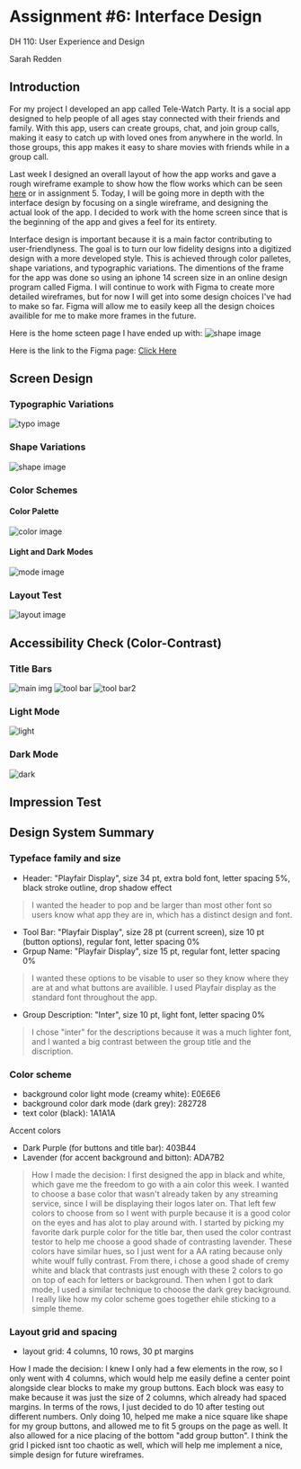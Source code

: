 # Assignment #6: Interface Design

DH 110: User Experience and Design

Sarah Redden


## Introduction
For my project I developed an app called Tele-Watch Party. It is a social app designed to help people of all ages stay connected with their friends and family. With this app, users can create groups, chat, and join group calls, making it easy to catch up with loved ones from anywhere in the world. In those groups, this app makes it easy to share movies with friends while in a group call. 

Last week I designed an overall layout of how the app works and gave a rough wireframe example to show how the flow works which can be seen [here](https://sarah398878.invisionapp.com/freehand/Proj-5-pObe8fZlr) or in assignment 5. Today, I will be going more in depth with the interface design by focusing on a single wireframe, and designing the actual look of the app. I decided to work with the home screen since that is the beginning of the app and gives a feel for its entirety. 

Interface design is important because it is a main factor contributing to user-friendlyness. The goal is to turn our low fidelity designs into a digitized design with a more developed style. This is achieved through color palletes, shape variations, and typographic variations. The dimentions of the frame for the app was done so using an iphone 14 screen size in an online design program called Figma. I will continue to work with Figma to create more detailed wireframes, but for now I will get into some design choices I've had to make so far. Figma will allow me to easily keep all the design choices availible for me to make more frames in the future.

Here is the home scteen page I have ended up with:
![shape image](home.png)

Here is the link to the Figma page: [Click Here](https://www.figma.com/file/XpgB9ePVOq22yYLQFRPqBN/Assignment-6-wireframe?type=design&node-id=0%3A1&t=cx0EaW5fx9dJsCzf-1)


## Screen Design

### Typographic Variations

![typo image](Typographic.png)

### Shape Variations

![shape image](shape.png)

### Color Schemes


#### Color Palette
![color image](color.png)

#### Light and Dark Modes
![mode image](mode.png)




### Layout Test

![layout image](layout.png)



## Accessibility Check (Color-Contrast)

### Title Bars
![main img](titlebar.png)
![tool bar](toolbar.png)
![tool bar2](toolbar2.png)

### Light Mode
![light](lightmodee.png)

### Dark Mode
![dark](darkmode.png)



## Impression Test



## Design System Summary

### Typeface family and size
* Header: "Playfair Display", size 34 pt, extra bold font, letter spacing 5%, black stroke outline, drop shadow effect
> I wanted the header to pop and be larger than most other font so users know what app they are in, which has a distinct design and font. 
* Tool Bar: "Playfair Display", size 28 pt (current screen), size 10 pt (button options), regular font, letter spacing 0%
* Grpup Name: "Playfair Display", size 15 pt, regular font, letter spacing 0%
> I wanted these options to be visable to user so they know where they are at and what buttons are availible. I used Playfair display as the standard font throughout the app.
* Group Description: "Inter", size 10 pt, light font, letter spacing 0%
> I chose "inter" for the descriptions because it was a much lighter font, and I wanted a big contrast between the group title and the discription. 



### Color scheme
* background color light mode (creamy white): E0E6E6
* background color dark mode (dark grey): 282728
* text color (black): 1A1A1A

Accent colors
* Dark Purple (for buttons and title bar): 403B44
* Lavender (for accent background and bitton): ADA7B2

> How I made the decision: I first designed the app in black and white, which gave me the freedom to go with a ain color this week. I wanted to choose a base color that wasn't already taken by any streaming service, since I will be displaying their logos later on. That left few colors to choose from so I went with purple because it is a good color on the eyes and has alot to play around with. I started by picking my favorite dark purple color for the title bar, then used the color contrast testor to help me choose a good shade of contrasting lavender. These colors have similar hues, so I just went for a AA rating because only white woulf fully contrast. From there, i chose a good shade of cremy white and black that contrasts just enough with these 2 colors to go on top of each for letters or background. Then when I got to dark mode, I used a similar technique to choose the dark grey background. I really like how my color scheme goes together ehile sticking to a simple theme.




### Layout grid and spacing
* layout grid: 4 columns, 10 rows, 30 pt margins

How I made the decision: I knew I only had a few elements in the row, so I only went with 4 columns, which would help me easily define a center point alongside clear blocks to make my group buttons. Each block was easy to make because it was just the size of 2 columns, which already had spaced margins. In terms of the rows, I just decided to do 10 after testing out different numbers. Only doing 10, helped me make a nice square like shape for my group buttons, and allowed me to fit 5 groups on the page as well. It also allowed for a nice placing of the bottom "add group button". I think the grid I picked isnt too chaotic as well, which will help me implement a nice, simple design for future wireframes.





